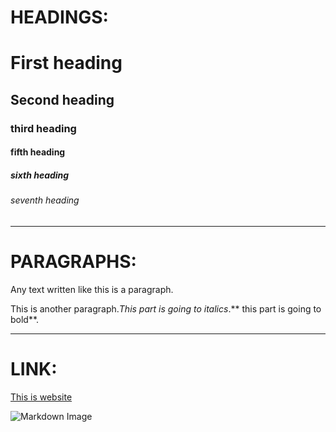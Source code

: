 # HEADINGS:

# First heading
## Second heading
### third heading
#### fifth heading
##### sixth heading
###### seventh heading

---

# PARAGRAPHS:

Any text written like this is a paragraph.

This is another paragraph.*This part is going to italics*.** this part is going to bold**.

---

# LINK:

[This is website](https:/yush.dev)

![Markdown Image](https://images.unsplash.com/photo-1509043759401-136742328bb3?q=80&w=1535&auto=format&fit=crop&ixlib=rb-4.0.3&ixid=M3wxMjA3fDB8MHxwaG90by1wYWdlfHx8fGVufDB8fHx8fA%3D%3D)
